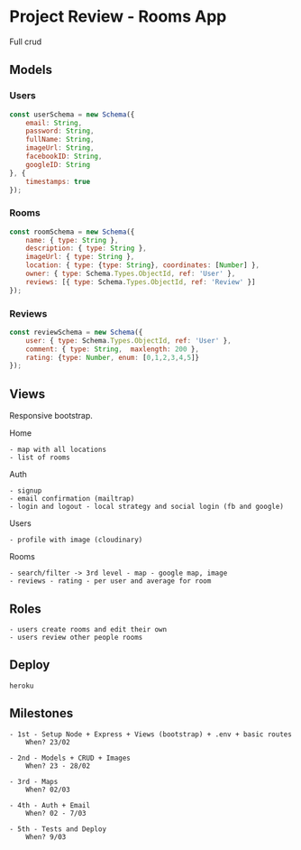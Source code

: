 # Project Review - Rooms App

Full crud

## Models
### Users

```js
const userSchema = new Schema({
    email: String,
    password: String,
    fullName: String,
    imageUrl: String,
    facebookID: String,
    googleID: String
}, {
    timestamps: true
});
```

### Rooms

```js
const roomSchema = new Schema({
    name: { type: String },
    description: { type: String },
    imageUrl: { type: String },
    location: { type: {type: String}, coordinates: [Number] },
    owner: { type: Schema.Types.ObjectId, ref: 'User' },
    reviews: [{ type: Schema.Types.ObjectId, ref: 'Review' }]
});
```

### Reviews

```js
const reviewSchema = new Schema({
    user: { type: Schema.Types.ObjectId, ref: 'User' },
    comment: { type: String,  maxlength: 200 },
    rating: {type: Number, enum: [0,1,2,3,4,5]}
});
```

## Views
Responsive bootstrap.

Home

    - map with all locations
    - list of rooms

Auth

    - signup
    - email confirmation (mailtrap)
    - login and logout - local strategy and social login (fb and google)

Users

    - profile with image (cloudinary)

Rooms

    - search/filter -> 3rd level - map - google map, image
    - reviews - rating - per user and average for room

## Roles
    - users create rooms and edit their own
    - users review other people rooms

## Deploy

    heroku


## Milestones

    - 1st - Setup Node + Express + Views (bootstrap) + .env + basic routes
        When? 23/02

    - 2nd - Models + CRUD + Images
        When? 23 - 28/02

    - 3rd - Maps
        When? 02/03

    - 4th - Auth + Email
        When? 02 - 7/03

    - 5th - Tests and Deploy
        When? 9/03
